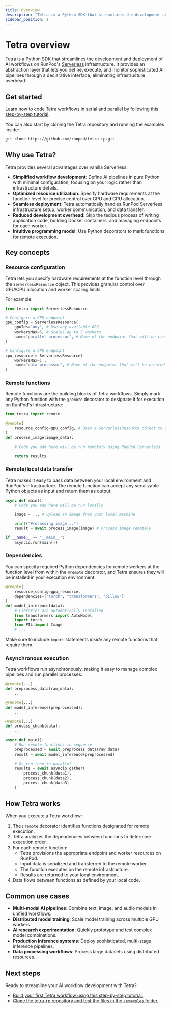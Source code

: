 ```yaml
---
title: Overview
description: "Tetra is a Python SDK that streamlines the development and deployment of AI workflows on RunPod's Serverless infrastructure."
sidebar_position: 1
---
```


# Tetra overview

Tetra is a Python SDK that streamlines the development and deployment of AI workflows on RunPod's [Serverless](/serverless/overview) infrastructure. It provides an abstraction layer that lets you define, execute, and monitor sophisticated AI pipelines through a declarative interface, eliminating infrastructure overhead.

## Get started

Learn how to code Tetra workflows in serial and parallel by following this [step-by-step tutorial](/tetra/get-started).

You can also start by cloning the Tetra repository and running the examples inside:

```
git clone https://github.com/runpod/tetra-rp.git
```

## Why use Tetra?

Tetra provides several advantages over vanilla Serverless:

- **Simplified workflow development**: Define AI pipelines in pure Python with minimal configuration, focusing on your logic rather than infrastructure details.
- **Optimized resource utilization**: Specify hardware requirements at the function level for precise control over GPU and CPU allocation.
- **Seamless deployment**: Tetra automatically handles RunPod Serverless infrastructure setup, worker communication, and data transfer.
- **Reduced development overhead**: Skip the tedious process of writing application code, building Docker containers, and managing endpoints for each worker.
- **Intuitive programming model**: Use Python decorators to mark functions for remote execution.

## Key concepts

### Resource configuration

Tetra lets you specify hardware requirements at the function level through the `ServerlessResource` object. This provides granular control over GPU/CPU allocation and worker scaling.limits.

For example:

```python
from tetra import ServerlessResource

# Configure a GPU endpoint
gpu_config = ServerlessResource(
    gpuIds="any", # Use any available GPU
    workersMax=5, # Scales up to 5 workers
    name="parallel-processor", # Name of the endpoint that will be created or used
)

# Configure a CPU endpoint
cpu_resource = ServerlessResource(
    workersMax=1 ,
    name="data-processor", # Name of the endpoint that will be created or used
)
```

### Remote functions

Remote functions are the building blocks of Tetra workflows. Simply mark any Python function with the `@remote` decorator to designate it for execution on RunPod's infrastructure:

```python
from tetra import remote

@remote(
    resource_config=gpu_config, # Uses a ServerlessResource object to set up an endpoint
)
def process_image(image_data):

    # Code you add here will be run remotely using RunPod Serverless

    return results
```

### Remote/local data transfer

Tetra makes it easy to pass data between your local environment and RunPod's infrastructure. The remote function can accept any serializable Python objects as input and return them as output:

```python
async def main():
    # Code you add here will be run locally

    image = ... # Upload an image from your local machine

    print("Processing image...")
    result = await process_image(image) # Process image remotely

if __name__ == "__main__":
    asyncio.run(main())
```

### Dependencies

You can specify required Python dependencies for remote workers at the function level from within the `@remote` decorator, and Tetra ensures they will be installed in your execution environment:

```python
@remote(
    resource_config=gpu_resource,
    dependencies=["torch", "transformers", "pillow"]
)
def model_inference(data):
    # Libraries are automatically installed
    from transformers import AutoModel
    import torch
    from PIL import Image
    # ...
```

Make sure to include `import` statements *inside* any remote functions that require them.

### Asynchronous execution

Tetra workflows run asynchronously, making it easy to manage complex pipelines and run parallel processes:

```python
@remote(...)
def preprocess_data(raw_data):
    ...

@remote(...)
def model_inference(preprocessed):
    ...

@remote(...)
def process_chunk(data):
    ...

async def main():
    # Run remote functions in sequence
    preprocessed = await preprocess_data(raw_data)
    result = await model_inference(preprocessed)
    
    # Or run them in parallel
    results = await asyncio.gather(
        process_chunk(data1),
        process_chunk(data2),
        process_chunk(data3)
    )
```

## How Tetra works

When you execute a Tetra workflow:

1. The `@remote` decorator identifies functions designated for remote execution.
2. Tetra analyzes the dependencies between functions to determine execution order.
3. For each remote function:
   - Tetra provisions the appropriate endpoint and worker resources on RunPod.
   - Input data is serialized and transferred to the remote worker.
   - The function executes on the remote infrastructure.
   - Results are returned to your local environment.
4. Data flows between functions as defined by your local code.

## Common use cases

- **Multi-modal AI pipelines**: Combine text, image, and audio models in unified workflows.
- **Distributed model training**: Scale model training across multiple GPU workers.
- **AI research experimentation**: Quickly prototype and test complex model combinations.
- **Production inference systems**: Deploy sophisticated, multi-stage inference pipelines.
- **Data processing workflows**: Process large datasets using distributed resources.

## Next steps

Ready to streamline your AI workflow development with Tetra?

- [Build your first Tetra workflow using this step-by-step tutorial.](/tetra/get-started)
- [Clone the tetra-rp repository and test the files in the `/examples` folder.](https://github.com/runpod/tetra-rp)